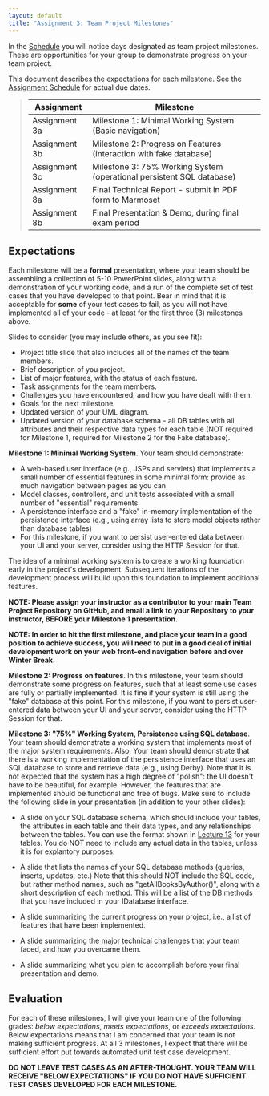```yaml
---
layout: default
title: "Assignment 3: Team Project Milestones"
---
```


In the [Schedule](../schedule.html) you will notice days designated as team project milestones.  These are opportunities for your group to demonstrate progress on your team project.

This document describes the expectations for each milestone.  See the [Assignment Schedule](./index.html) for actual due dates.

> Assignment | Milestone
> ---------- | ---------
> Assignment 3a      | Milestone 1: Minimal Working System (Basic navigation)
> Assignment 3b      | Milestone 2: Progress on Features (interaction with fake database)
> Assignment 3c      | Milestone 3: 75% Working System (operational persistent SQL database)
> Assignment 8a      | Final Technical Report - submit in PDF form to Marmoset
> Assignment 8b      | Final Presentation & Demo, during final exam period

## Expectations
Each milestone will be a **formal** presentation, where your team should be assembling a collection of 5-10 PowerPoint slides, along with a demonstration of your working code, and a run of the complete set of test cases that you have developed to that point.  Bear in mind that it is acceptable for **some** of your test cases to fail, as you will not have implemented all of your code - at least for the first three (3) milestones above.

Slides to consider (you may include others, as you see fit):
* Project title slide that also includes all of the names of the team members.
* Brief description of you project.
* List of major features, with the status of each feature.
* Task assignments for the team members.
* Challenges you have encountered, and how you have dealt with them.
* Goals for the next milestone.
* Updated version of your UML diagram.
* Updated version of your database schema - all DB tables with all attributes and their respective data types for each table (NOT required for Milestone 1, required for Milestone 2 for the Fake database).

**Milestone 1: Minimal Working System**. Your team should demonstrate:

* A web-based user interface (e.g., JSPs and servlets) that implements a small number of essential features in some minimal form: provide as much navigation between pages as you can
* Model classes, controllers, and unit tests associated with a small number of "essential" requirements
* A persistence interface and a "fake" in-memory implementation of the persistence interface (e.g., using array lists to store model objects rather than database tables)
* For this milestone, if you want to persist user-entered data between your UI and your server, consider using the HTTP Session for that.

The idea of a minimal working system is to create a working foundation early in the project's development.  Subsequent iterations of the development process will build upon this foundation to implement additional features.

**NOTE: Please assign your instructor as a contributor to your main Team Project Repository on GitHub, and email a link to your Repository to your instructor, BEFORE your Milestone 1 presentation.**

**NOTE: In order to hit the first milestone, and place your team in a good position to achieve success, you will need to put in a good deal of initial development work on your web front-end navigation before and over Winter Break.**

**Milestone 2: Progress on features**.  In this milestone, your team should demonstrate some progress on features, such that at least some use cases are fully or partially implemented.  It is fine if your system is still using the "fake" database at this point.  For this milestone, if you want to persist user-entered data between your UI and your server, consider using the HTTP Session for that.

**Milestone 3: "75%" Working System, Persistence using SQL database**. Your team should demonstrate a working system that implements most of the major system requirements.  Also, Your team should demonstrate that there is a working implementation of the persistence interface that uses an SQL database to store and retrieve data (e.g., using Derby).  Note that it is not expected that the system has a high degree of "polish": the UI doesn't have to be beautiful, for example.  However, the features that are implemented should be functional and free of bugs.  Make sure to include the following slide in your presentation (in addition to your other slides):

* A slide on your SQL database schema, which should include your tables, the attributes in each table and their data types, and any relationships between the tables.  You can use the format shown in [Lecture 13](../lectures/lecture13.html) for your tables.  You do NOT need to include any actual data in the tables, unless it is for explantory purposes.

* A slide that lists the names of your SQL database methods (queries, inserts, updates, etc.)  Note that this should NOT include the SQL code, but rather method names, such as "getAllBooksByAuthor()", along with a short description of each method.  This will be a list of the DB methods that you have included in your IDatabase interface.

* A slide summarizing the current progress on your project, i.e., a list of features that have been implemented.

* A slide summarizing the major technical challenges that your team faced, and how you overcame them.

* A slide summarizing what you plan to accomplish before your final presentation and demo.

## Evaluation

For each of these milestones, I will give your team one of the following grades: *below expectations*, *meets expectations*, or *exceeds expectations*. Below expectations means that I am concerned that your team is not making sufficient progress.  At all 3 milestones, I expect that there will be sufficient effort put towards automated unit test case development.

<div class="callout">
<b>DO NOT LEAVE TEST CASES AS AN AFTER-THOUGHT.  YOUR TEAM WILL RECEIVE "BELOW EXPECTATIONS" IF YOU DO NOT HAVE SUFFICIENT TEST CASES DEVELOPED FOR EACH MILESTONE.</b>
</div>
